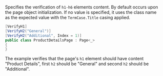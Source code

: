 Specifies the verification of `h1-h6` elements content. By default occurs upon the page object initialization. If no value is specified, it uses the class name as the expected value with the `TermCase.Title` casing applied.

```cs
[VerifyH1]
[VerifyH2("General")]
[VerifyH2("Additional", Index = 1)]
public class ProductDetailsPage : Page<_> 
{
}
```

The example verifies that the page's `h1` element should have content "Product Details", first `h2` should be "General" and second `h2` should be "Additional".